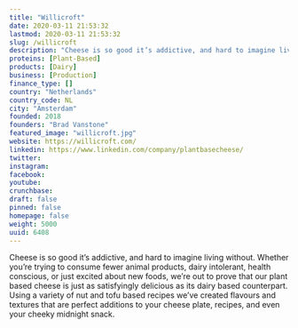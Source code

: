 ```yaml
---
title: "Willicroft"
date: 2020-03-11 21:53:32
lastmod: 2020-03-11 21:53:32
slug: /willicroft
description: "Cheese is so good it’s addictive, and hard to imagine living without. Whether you’re trying to consume fewer animal products, dairy intolerant, health conscious, or just excited about new foods, we’re out to prove that our plant based cheese is just as satisfyingly delicious as its dairy based counterpart. Using a variety of nut and tofu based recipes we’ve created flavours and textures that are perfect additions to your cheese plate, recipes, and even your cheeky midnight snack."
proteins: [Plant-Based]
products: [Dairy]
business: [Production]
finance_type: []
country: "Netherlands"
country_code: NL
city: "Amsterdam"
founded: 2018
founders: "Brad Vanstone"
featured_image: "willicroft.jpg"
website: https://willicroft.com/
linkedin: https://www.linkedin.com/company/plantbasecheese/
twitter: 
instagram: 
facebook: 
youtube: 
crunchbase: 
draft: false
pinned: false
homepage: false
weight: 5000
uuid: 6408
---
```

Cheese is so good it’s addictive, and hard to imagine living without. Whether you’re trying to consume fewer animal products, dairy intolerant, health conscious, or just excited about new foods, we’re out to prove that our plant based cheese is just as satisfyingly delicious as its dairy based counterpart. Using a variety of nut and tofu based recipes we’ve created flavours and textures that are perfect additions to your cheese plate, recipes, and even your cheeky midnight snack.
